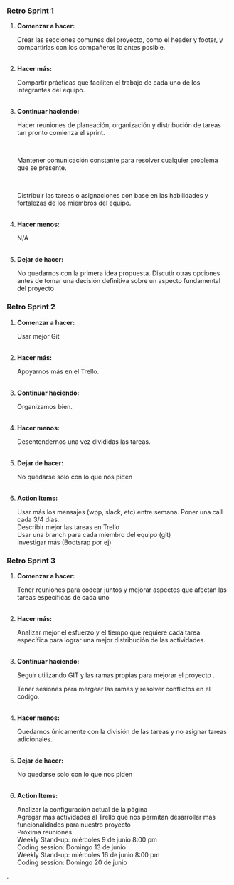<h3> Retro Sprint 1 </h3>
<ol>
  <li><b>Comenzar a hacer:</b></li>
  <p>Crear las secciones comunes del proyecto, como el header y footer, y compartirlas con los compañeros lo antes posible.</p>
  <br>
  <li><b>Hacer más:</b></li>
  <p>Compartir prácticas que faciliten el trabajo de cada uno de los integrantes del equipo.</p>
  <br>
  
  <li><b>Continuar haciendo:</b></li>
  <p>Hacer reuniones de planeación, organización y distribución de tareas tan pronto comienza el sprint.</p>
  <br>
  <p>Mantener comunicación constante para resolver cualquier problema que se presente.</p>
  <br>
  <p> Distribuir las tareas o asignaciones con base en las habilidades y fortalezas de los miembros del equipo.</p>
  <br>
  <li><b>Hacer menos:</b></li>
  <p>N/A</p><br>
  <li><b>Dejar de hacer:</b></li>
  <p>No quedarnos con la primera idea propuesta. Discutir otras opciones antes de tomar una decisión definitiva sobre un aspecto fundamental del proyecto </p>
</ol>

<h3> Retro Sprint 2 </h3>
<ol>
  <li><b>Comenzar a hacer:</b></li>
  <p>Usar mejor Git</p>
  <br>
  <li><b>Hacer más:</b></li>
  <p>Apoyarnos más en el Trello.</p>
  <br>
  
  <li><b>Continuar haciendo:</b></li>
  <p>Organizamos bien.</p>
  <br>
  <li><b>Hacer menos:</b></li>
  <p>Desentendernos una vez divididas las tareas. 
    </p>
  <br>
  <li><b>Dejar de hacer:</b></li>
  <p>No quedarse solo con lo que nos piden</p>
  <br>

  <li><b>Action Items:</b></li>
    <p>
    Usar más los mensajes (wpp, slack, etc) entre semana. Poner una call cada 3/4 días.
    <br>
    Describir mejor las tareas en Trello
    <br>
    Usar una branch para cada miembro del equipo (git)
    <br>
    Investigar más (Bootsrap por ej)
    </p>
</ol>

<h3> Retro Sprint 3 </h3>
<ol>
  <li><b>Comenzar a hacer:</b></li>
  <p>Tener reuniones para codear juntos y mejorar aspectos que afectan las tareas específicas de cada uno</p>
  <br>
  <li><b>Hacer más:</b></li>
  <p>Analizar mejor el esfuerzo y el tiempo que requiere cada tarea específica para lograr una mejor distribución de las actividades.</p>
  <br>
  
  <li><b>Continuar haciendo:</b></li>
  <p>Seguir utilizando GIT y las ramas propias para mejorar el proyecto .</p>
  <p>Tener sesiones para mergear las ramas y resolver conflictos en el código.</p>
  <br>
  <li><b>Hacer menos:</b></li>
  <p>Quedarnos únicamente con la división de las tareas y no asignar tareas adicionales.  
  </p>
  <br>
  <li><b>Dejar de hacer:</b></li>
  <p>No quedarse solo con lo que nos piden</p>
  <br>

  <li><b>Action Items:</b></li>
    <p>
    Analizar la configuración actual de la página
    <br>
    Agregar más actividades al Trello que nos permitan desarrollar más funcionalidades para nuestro proyecto
    <br>
    Próxima reuniones
    <br>
    Weekly Stand-up: miércoles 9 de junio 8:00 pm 
    <br> 
    Coding session: Domingo 13 de junio
    <br>
     Weekly Stand-up: miércoles 16 de junio 8:00 pm
    <br>
    Coding session: Domingo 20 de junio
    
</ol>




.
